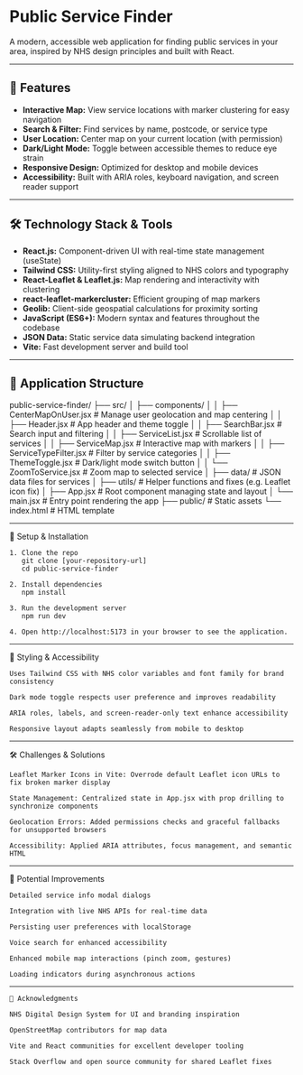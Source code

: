 # Public Service Finder

A modern, accessible web application for finding public services in your area, inspired by NHS design principles and built with React.

---

## 🚀 Features

- **Interactive Map:** View service locations with marker clustering for easy navigation  
- **Search & Filter:** Find services by name, postcode, or service type  
- **User Location:** Center map on your current location (with permission)  
- **Dark/Light Mode:** Toggle between accessible themes to reduce eye strain  
- **Responsive Design:** Optimized for desktop and mobile devices  
- **Accessibility:** Built with ARIA roles, keyboard navigation, and screen reader support  

---

## 🛠️ Technology Stack & Tools

- **React.js:** Component-driven UI with real-time state management (useState)  
- **Tailwind CSS:** Utility-first styling aligned to NHS colors and typography  
- **React-Leaflet & Leaflet.js:** Map rendering and interactivity with clustering  
- **react-leaflet-markercluster:** Efficient grouping of map markers  
- **Geolib:** Client-side geospatial calculations for proximity sorting  
- **JavaScript (ES6+):** Modern syntax and features throughout the codebase  
- **JSON Data:** Static service data simulating backend integration  
- **Vite:** Fast development server and build tool  

---

## 📂 Application Structure

public-service-finder/
├── src/
│   ├── components/
│   │   ├── CenterMapOnUser.jsx     # Manage user geolocation and map centering
│   │   ├── Header.jsx              # App header and theme toggle
│   │   ├── SearchBar.jsx           # Search input and filtering
│   │   ├── ServiceList.jsx         # Scrollable list of services
│   │   ├── ServiceMap.jsx          # Interactive map with markers
│   │   ├── ServiceTypeFilter.jsx   # Filter by service categories
│   │   ├── ThemeToggle.jsx         # Dark/light mode switch button
│   │   └── ZoomToService.jsx       # Zoom map to selected service
│   ├── data/                       # JSON data files for services
│   ├── utils/                      # Helper functions and fixes (e.g. Leaflet icon fix)
│   ├── App.jsx                     # Root component managing state and layout
│   └── main.jsx                    # Entry point rendering the app
├── public/                         # Static assets
└── index.html                      # HTML template

---

📝 Setup & Installation

    1. Clone the repo
       git clone [your-repository-url]
       cd public-service-finder

    2. Install dependencies
       npm install

    3. Run the development server
       npm run dev
       
    4. Open http://localhost:5173 in your browser to see the application.

---

🎨 Styling & Accessibility

    Uses Tailwind CSS with NHS color variables and font family for brand consistency

    Dark mode toggle respects user preference and improves readability

    ARIA roles, labels, and screen-reader-only text enhance accessibility

    Responsive layout adapts seamlessly from mobile to desktop

---

🛠️ Challenges & Solutions

    Leaflet Marker Icons in Vite: Overrode default Leaflet icon URLs to fix broken marker display

    State Management: Centralized state in App.jsx with prop drilling to synchronize components

    Geolocation Errors: Added permissions checks and graceful fallbacks for unsupported browsers

    Accessibility: Applied ARIA attributes, focus management, and semantic HTML

---

🚀 Potential Improvements

    Detailed service info modal dialogs

    Integration with live NHS APIs for real-time data

    Persisting user preferences with localStorage

    Voice search for enhanced accessibility

    Enhanced mobile map interactions (pinch zoom, gestures)

    Loading indicators during asynchronous actions

---

    🙏 Acknowledgments

    NHS Digital Design System for UI and branding inspiration

    OpenStreetMap contributors for map data

    Vite and React communities for excellent developer tooling

    Stack Overflow and open source community for shared Leaflet fixes
